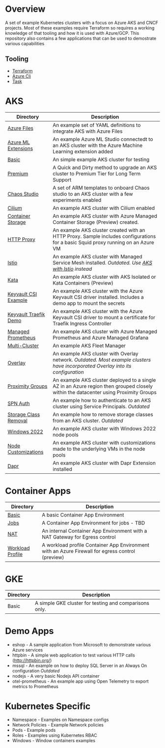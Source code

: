 # Overview

A set of example Kubernetes clusters with a focus on Azure AKS and CNCF projects.  Most of these examples require Terraform so requires a working knowledge of that tooling and how it is used with Azure/GCP. This repository also contains a few applications that can be used to demostrate various capabilities 

## Tooling
* [Terraform](https://developer.hashicorp.com/terraform/downloads)
* [Azure Cli](https://learn.microsoft.com/en-us/cli/azure/install-azure-cli)
* [Task](https://taskfile.dev/installation/)

# AKS
| Directory | Description |
|--------------- | --------------- |
| [Azure Files](/aks/azure-files/) | An example set of YAML definitions to integrate AKS with Azure Files |
| [Azure ML Extensions](/aks/azureml-extension/) | An example Azure ML Studio connectedt to an AKS cluster with the Azure Machine Learning extension added |
| [Basic](/aks/basic/) | An simple example AKS cluster for testing |
| [Premium](/aks/premium/) | A Quick and Dirty method to upgrade an AKS cluster to Premium Tier for Long Term Support|
| [Chaos Studio](/aks/chaos-studio/) | A set of ARM templates to onboard Chaos studio to an AKS cluster with a few experiments enabled  |
| [Cilium](./aks/cilium/) | An example AKS cluster with Cilium enabled|
| [Container Storage](./aks/container-storage/) | An example AKS cluster with Azure Managed Container Storage (Preview) created. |
| [HTTP Proxy](./aks/http-proxy/) | An example AKS cluster created with an HTTP Proxy.  Sample includes configurations for a basic Squid proxy running on an Azure VM |
| [Istio](./aks/istio/) | An example AKS cluster with Managed Service Mesh installed. _Outdated. Use [AKS with Istio](https://github.com/briandenicola/aks-with-istio) instead_|
| [Kata](./aks/kata/) |An example AKS cluster with AKS Isolated or Kata Containers (Preview) |
| [Keyvault CSI Example](./aks/keyvault-csi-example/) | An example AKS cluster with the Azure Keyvault CSI driver installed. Includes a demo app to mount the secrets |
| [Keyvault Traefik Demo](./aks//keyvault-csi-traefik-demo/) | An example AKS cluster with the Azure Keyvault CSI driver to mount a certificate for Traefik Ingress Controller |
| [Managed Prometheus](./aks/managed-prometheus/)| An example AKS cluster with Azure Managed Prometheus and Azure Managed Grafana |
| [Multi-Cluster](./aks/multi-cluster/) | An example AKS Fleet Manager |
| [Overlay](./aks/overlay/) | An example AKS cluster with Overlay network. _Outdated. Most example clusters have incorporated Overlay into its configuration_ |
| [Proximity Groups](./aks/proximity-groups/)| An example AKS cluster deployed to a single AZ in an Azure region then grouped closely within the datacenter using Proximity Groups |
| [SPN Auth](./aks/spn-auth-example) | An example how to authenticate to an AKS cluster using Service Principals. _Outdated_ |
| [Storage Class Removal](./aks/storageclass-removal/) | An example how to remove storage classes from an AKS cluster. _Outdated_ |
| [Windows 2022](./aks/windows2022/) | An example AKS cluster with Windows 2022 node pools |
| [Node Customizations](./aks/node-customizations/) | An example AKS cluster with customizations made to the underlying VMs in the node pools |
| [Dapr](./aks/dapr/) | An example AKS cluster with Dapr Extension installed |

# Container Apps
| Directory | Description |
|--------------- | --------------- |
| [Basic](./container-apps/basic/) | A basic Container App Environment |
| [Jobs](./container-apps/jobs) | A Container App Environment for jobs - TBD |
| [NAT](./container-apps/nat) | An internal Container App Environment with a NAT Gateway for Egress control |
| [Workload Profile](./container-apps/workloadprofile) | A workload profile Container App Environment with an Azure Firewall for egress control (preview) |

# GKE
| Directory | Description |
|--------------- | --------------- |
| Basic | A simple GKE cluster for testing and comparisons only. |

# Demo Apps
* eshop - A sample application from Microsoft to demonstrate various Azure services 
* httpbin - A simple web application to test various HTTP calls (http://httpbin.org/)
* mssql - An example on how to deploy SQL Server in an Always On configuration _Outdated_
* nodejs - A very basic Nodejs API container
* otel-prometheus - An example app using Open Telemetry to export metrics to Prometheus 

# Kubernetes Specific 
* Namespace - Examples on Namespace configs
* Network Policies - Example Network policies 
* Pods - Example pods
* Roles - Examples using Kubernetes RBAC
* Windows - Window containers examples
